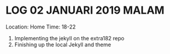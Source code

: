 # LOG 02 JANUARI 2019 MALAM


Location: Home
Time: 18-22

1. Implementing the jekyll on the extra182 repo
2. Finishing up the local Jekyll and theme
